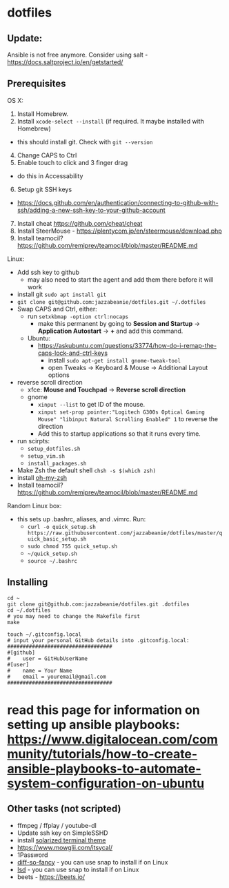 # dotfiles

## Update:

Ansible is not free anymore. Consider using salt - https://docs.saltproject.io/en/getstarted/

## Prerequisites

OS X:

1. Install Homebrew.
3. Install `xcode-select --install` (if required. It maybe installed with Homebrew)
  - this should install git. Check with `git --version`
4. Change CAPS to Ctrl
5. Enable touch to click and 3 finger drag
  - do this in Accessability
6. Setup git SSH keys
  - https://docs.github.com/en/authentication/connecting-to-github-with-ssh/adding-a-new-ssh-key-to-your-github-account
7. Install cheat https://github.com/cheat/cheat
8. Install SteerMouse - https://plentycom.jp/en/steermouse/download.php
9. Install teamocil? https://github.com/remiprev/teamocil/blob/master/README.md

Linux:

- Add ssh key to github
  - may also need to start the agent and add them there before it will work
- install git `sudo apt install git`
- `git clone git@github.com:jazzabeanie/dotfiles.git ~/.dotfiles`
- Swap CAPS and Ctrl, either:
  - run `setxkbmap -option ctrl:nocaps`
    - make this permanent by going to **Session and Startup** -> **Application Autostart** -> **+** and add this command.
  - Ubuntu:
    - https://askubuntu.com/questions/33774/how-do-i-remap-the-caps-lock-and-ctrl-keys
      - install `sudo apt-get install gnome-tweak-tool`
      - open Tweaks -> Keyboard & Mouse -> Additional Layout options
- reverse scroll direction
  - xfce: **Mouse and Touchpad** -> **Reverse scroll direction**
  - gnome 
    - `xinput --list` to get ID of the mouse. 
    - `xinput set-prop pointer:"Logitech G300s Optical Gaming Mouse" "libinput Natural Scrolling Enabled" 1` to reverse the direction
    - Add this to startup applications so that it runs every time.
- run scirpts:
  - `setup_dotfiles.sh`
  - `setup_vim.sh`
  - `install_packages.sh`
- Make Zsh the default shell `chsh -s $(which zsh)`
- install [oh-my-zsh](https://ohmyz.sh/#install)
- Install teamocil? https://github.com/remiprev/teamocil/blob/master/README.md

Random Linux box:

- this sets up .bashrc, aliases, and .vimrc. Run:
  - `curl -o quick_setup.sh https://raw.githubusercontent.com/jazzabeanie/dotfiles/master/quick_basic_setup.sh`
  - `sudo chmod 755 quick_setup.sh`
  - `~/quick_setup.sh`
  - `source ~/.bashrc`

## Installing
```
cd ~
git clone git@github.com:jazzabeanie/dotfiles.git .dotfiles
cd ~/.dotfiles
# you may need to change the Makefile first
make

touch ~/.gitconfig.local
# input your personal GitHub details into .gitconfig.local:
##################################
#[github]
#    user = GitHubUserName
#[user]
#    name = Your Name
#    email = youremail@gmail.com
##################################
```

# read this page for information on setting up ansible playbooks: https://www.digitalocean.com/community/tutorials/how-to-create-ansible-playbooks-to-automate-system-configuration-on-ubuntu

## Other tasks (not scripted)
- ffmpeg / ffplay / youtube-dl
- Update ssh key on SimpleSSHD
- install [solarized terminal theme](http://ethanschoonover.com/solarized)
- https://www.mowglii.com/itsycal/
- 1Password
- [diff-so-fancy](https://github.com/so-fancy/diff-so-fancy) - you can use snap to install if on Linux
- [lsd](https://github.com/Peltoche/lsd) - you can use snap to install if on Linux
- beets - https://beets.io/
